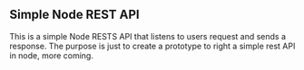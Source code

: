 ## Simple Node REST API
This is a simple Node RESTS API that listens to users request and sends a response.
The purpose is just to create a prototype to right a simple rest API in node, 
more coming.